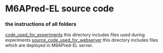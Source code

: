 # M6APred-EL source code

### the instructions of all folders

[code_used_for_experiments](https://github.com/chr2117216003/M6APred-EL/tree/master/code_used_for_experiments) this directory includes files used during experiments
[source_code_used_for_webserver](https://github.com/chr2117216003/M6APred-EL/tree/master/source_code_used_for_webserver) this directory includes files which are deployed in M6APred-EL server.
